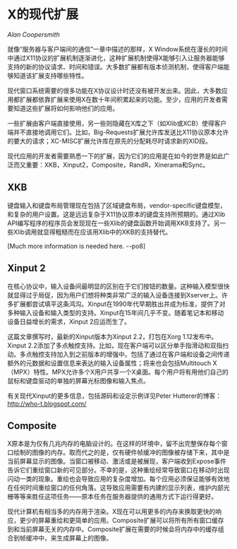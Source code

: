 X的现代扩展
===========

*Alan Coopersmith*

就像“服务器与客户端间的通信”一章中描述的那样，X Window系统在漫长的时间中通过X11协议的扩展机制逐渐进化，这种扩展机制使得X能够引入让服务器能够支持的新的协议请求、时间和错误。大多数扩展都有版本侦测机制，使得客户端能够知道该扩展支持哪些特性。

现代窗口系统需要的很多功能在X协议设计时还没有被开发出来。因此，大多数应用都扩展都依靠扩展来使用X在数十年间积累起来的功能。至少，应用的开发者需要知道这些扩展将如何影响他们的应用。

一些扩展由客户端直接使用，另一些则隐藏在X库之下（如Xlib或XCB）使得客户端并不直接地调用它们。比如，Big-Requests扩展允许库发送比X11协议原本允许的要大的请求；XC-MISC扩展允许库在原先的分配耗尽时请求新的XID段。

现代应用的开发者需要熟悉一下的扩展，因为它们的应用是在如今的世界是如此广泛而又重要：XKB，Xinput2，Composite，RandR，Xinerama和Sync。

XKB
---

键盘输入和键盘布局管理现在包括了区域键盘布局，vendor-specific键盘模型，和复杂的用户设置。这是远远复杂于X11协议原本的键盘支持所预期的。通过Xlib API编写程序的程序员会发现现在一些Xlib的键盘函数开始调用XKB支持了。另一些Xlib调用就显得粗糙而在应该用Xlib中的XKB的支持替代。

[Much more information is needed here. --po8]

Xinput 2
--------

在核心协议中，输入设备间最明显的区别在于它们按钮的数量。这种输入模型很快就显得过于局促，因为用户们想将种类非常广泛的输入设备连接到Xserver上。许多扩展都尝试填平这条鸿沟。Xinput在1990年代早期胜出并成为标准，提供了对多种输入设备和输入类型的支持。Xinput在15年间几乎不变。随着笔记本和移动设备日益增长的需求，Xinput 2应运而生了。

这篇文章撰写时，最新的Xinput版本为Xinput 2.2，打包在Xorg 1.12发布中。Xinput 2.2添加了多点触控支持。比如，现在客户端可以区分单手指滑动和双指扫动。多点触控支持加入到之前版本的增强中。包括了通过在客户端和设备之间传递额外的元数据和设置信息来表达的输入设备属性；将来也会包括Multitouch X（MPX）特性。MPX允许多个X用户共享一个X桌面。每个用户将有用他们自己的鼠标和键盘驱动的单独的屏幕光标图像和输入焦点。

有关现代Xinput的更多信息，包括源码和设定示例详见Peter Hutterer的博客：http://who-t.blogspot.com/

Composite
---------

X原本是为仅有几兆内存的电脑设计的。在这样的环境中，留不出完整保存每个窗口绘制的图像的内存。取而代之的是，仅有硬件帧缓冲的图像被存储下来，其中是当前屏幕显示的图像。当窗口被移动、激活或是被展现，客户端收到Expose事件告诉它们重绘窗口新的可见部分。不幸的是，这种重绘经常导致窗口在移动时出现闪动一类的现象。重绘也会导致应用的复杂度增加。每个应用必须保证能够有效地在任何时间重绘窗口的任何角落。这导致应用需要有内建的显示列表，维护内部光栅等等来胜任这项任务——原本任务在服务器提供的通用方式下运行得更好。

现代计算机有相当多的内存用于渲染。X现在可以用更多的内存来换取更快的响应，更少的屏幕重绘和更简单的应用。Composite扩展可以将所有所有窗口缓存到和当前屏幕无关的内存中。Composite扩展在需要的时候会将内存中的缓存组合到帧缓冲中，来生成屏幕上的图像。
